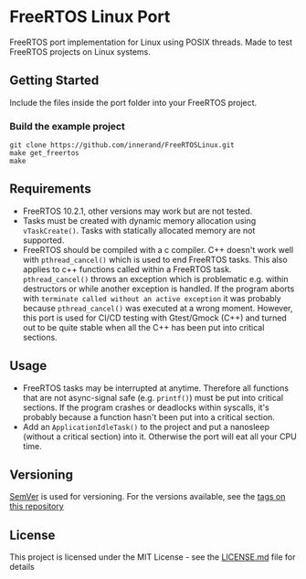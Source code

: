 # FreeRTOS Linux Port 
FreeRTOS port implementation for Linux using POSIX threads.
Made to test FreeRTOS projects on Linux systems.

## Getting Started
Include the files inside the port folder into your FreeRTOS project.

###  Build the example project
```
git clone https://github.com/innerand/FreeRTOSLinux.git
make get_freertos
make 
```

## Requirements 
- FreeRTOS 10.2.1, other versions may work but are not tested.  
- Tasks must be created with dynamic memory allocation using `vTaskCreate()`.
  Tasks with statically allocated memory are not supported.
- FreeRTOS should be compiled with a c compiler. C++ doesn't work well with
  `pthread_cancel()` which is used to end FreeRTOS tasks. 
  This also applies to c++ functions called within a FreeRTOS task.
  `pthread_cancel()` throws an exception which is problematic e.g. within
  destructors or while another exception is handled. If the program aborts with
  `terminate called without an active exception` it was probably because
  `pthread_cancel()` was executed at a wrong moment. 
  However, this port is used for CI/CD testing with Gtest/Gmock (C++) and turned
  out to be quite stable when all the C++ has been put into critical sections.  

## Usage
- FreeRTOS tasks may be interrupted at anytime. Therefore all functions that are
  not async-signal safe (e.g. `printf()`) must be put into critical sections. 
  If the program crashes or deadlocks within syscalls, it's probably because a
  function hasn't been put into a critical section. 
- Add an `ApplicationIdleTask()` to the project and put a nanosleep (without a
  critical section) into it. Otherwise the port will eat all your CPU time.


## Versioning
[SemVer](http://semver.org/) is used for versioning. For the versions available,
see the [tags on this repository](https://github.com/innerand/FreeRTOSLinux/tags)


## License
This project is licensed under the MIT License - see the
[LICENSE.md](LICENSE.md) file for details

